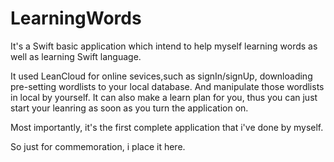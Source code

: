 # LearningWords
It's a Swift basic application which intend to help myself learning words as well as learning Swift language.

It used LeanCloud for online sevices,such as signIn/signUp, downloading pre-setting wordlists to your local database.
And manipulate those wordlists in local by yourself.
It can also make a learn plan for you, thus you can just start your leanring as soon as you turn the application on.

Most importantly, it's the first complete application that i've done by myself.

So just for commemoration, i place it here.
